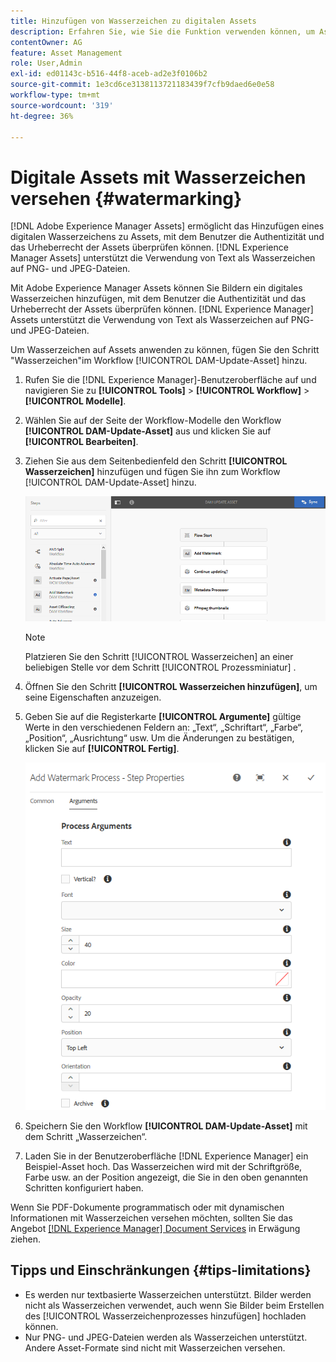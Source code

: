 ```yaml
---
title: Hinzufügen von Wasserzeichen zu digitalen Assets
description: Erfahren Sie, wie Sie die Funktion verwenden können, um Assets digitale Wasserzeichen hinzuzufügen.
contentOwner: AG
feature: Asset Management
role: User,Admin
exl-id: ed01143c-b516-44f8-aceb-ad2e3f0106b2
source-git-commit: 1e3cd6ce3138113721183439f7cfb9daed6e0e58
workflow-type: tm+mt
source-wordcount: '319'
ht-degree: 36%

---
```


# Digitale Assets mit Wasserzeichen versehen {#watermarking}

[!DNL Adobe Experience Manager Assets] ermöglicht das Hinzufügen eines digitalen Wasserzeichens zu Assets, mit dem Benutzer die Authentizität und das Urheberrecht der Assets überprüfen können. [!DNL Experience Manager Assets] unterstützt die Verwendung von Text als Wasserzeichen auf PNG- und JPEG-Dateien.

Mit Adobe Experience Manager Assets können Sie Bildern ein digitales Wasserzeichen hinzufügen, mit dem Benutzer die Authentizität und das Urheberrecht der Assets überprüfen können. [!DNL Experience Manager] Assets unterstützt die Verwendung von Text als Wasserzeichen auf PNG- und JPEG-Dateien.

Um Wasserzeichen auf Assets anwenden zu können, fügen Sie den Schritt &quot;Wasserzeichen&quot;im Workflow [!UICONTROL DAM-Update-Asset] hinzu.

1. Rufen Sie die [!DNL Experience Manager]-Benutzeroberfläche auf und navigieren Sie zu **[!UICONTROL Tools]** > **[!UICONTROL Workflow]** > **[!UICONTROL Modelle]**.
1. Wählen Sie auf der Seite der Workflow-Modelle den Workflow **[!UICONTROL DAM-Update-Asset]** aus und klicken Sie auf **[!UICONTROL Bearbeiten]**.

1. Ziehen Sie aus dem Seitenbedienfeld den Schritt **[!UICONTROL Wasserzeichen]** hinzufügen und fügen Sie ihn zum Workflow [!UICONTROL DAM-Update-Asset] hinzu.

   ![Ziehen Sie den Schritt &quot;Wasserzeichen hinzufügen&quot;in den Workflow &quot;DAM-Update-Asset&quot;](assets/add_watermark_step_aem_assets.png)

   >[!NOTE]
   >
   >Platzieren Sie den Schritt [!UICONTROL Wasserzeichen] an einer beliebigen Stelle vor dem Schritt [!UICONTROL Prozessminiatur] .

1. Öffnen Sie den Schritt **[!UICONTROL Wasserzeichen hinzufügen]**, um seine Eigenschaften anzuzeigen.
1. Geben Sie auf die Registerkarte **[!UICONTROL Argumente]** gültige Werte in den verschiedenen Feldern an: „Text“, „Schriftart“, „Farbe“, „Position“, „Ausrichtung“ usw. Um die Änderungen zu bestätigen, klicken Sie auf **[!UICONTROL Fertig]**.

   ![Bereitstellen der Argumente im Schritt „Wasserzeichen hinzufügen“ in Assets](assets/arguments_add_watermark_aem_assets.png)

1. Speichern Sie den Workflow **[!UICONTROL DAM-Update-Asset]** mit dem Schritt „Wasserzeichen“.
1. Laden Sie in der Benutzeroberfläche [!DNL Experience Manager] ein Beispiel-Asset hoch. Das Wasserzeichen wird mit der Schriftgröße, Farbe usw. an der Position angezeigt, die Sie in den oben genannten Schritten konfiguriert haben.

Wenn Sie PDF-Dokumente programmatisch oder mit dynamischen Informationen mit Wasserzeichen versehen möchten, sollten Sie das Angebot [[!DNL Experience Manager] Document Services](/help/forms/using/overview-aem-document-services.md) in Erwägung ziehen.

## Tipps und Einschränkungen {#tips-limitations}

* Es werden nur textbasierte Wasserzeichen unterstützt. Bilder werden nicht als Wasserzeichen verwendet, auch wenn Sie Bilder beim Erstellen des [!UICONTROL Wasserzeichenprozesses hinzufügen] hochladen können.
* Nur PNG- und JPEG-Dateien werden als Wasserzeichen unterstützt. Andere Asset-Formate sind nicht mit Wasserzeichen versehen.
